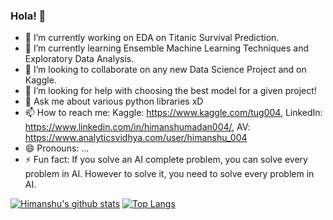 ### Hola! 👋


- 🔭 I’m currently working on EDA on Titanic Survival Prediction.
- 🌱 I’m currently learning Ensemble Machine Learning Techniques and Exploratory Data Analysis.
- 👯 I’m looking to collaborate on any new Data Science Project and on Kaggle.
- 🤔 I’m looking for help with choosing the best model for a given project!
- 💬 Ask me about various python libraries xD
- 📫 How to reach me: Kaggle: https://www.kaggle.com/tug004, LinkedIn: https://www.linkedin.com/in/himanshumadan004/, AV: https://www.analyticsvidhya.com/user/himanshu_004
- 😄 Pronouns: ...
- ⚡ Fun fact: If you solve an AI complete problem, you can solve every problem in AI.
However to solve it, you need to solve every problem in AI.

[![Himanshu's github stats](https://github-readme-stats.vercel.app/api?username=himanshu004&show_icons=true&hide=stars&count_private=true&line_height=21&theme=tokyonight&include_all_commits=true)](https://github.com/anuraghazra/github-readme-stats)
[![Top Langs](https://github-readme-stats.vercel.app/api/top-langs/?username=himanshu004&show_icons=true&theme=tokyonight)](https://github.com/anuraghazra/github-readme-stats)
